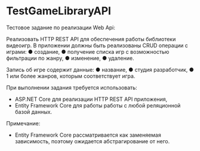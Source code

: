 # TestGameLibraryAPI
Тестовое задание по реализации Web Api:

Реализовать HTTP REST API для обеспечения работы библиотеки видеоигр.
В приложении должны быть реализованы CRUD операции с играми:
● создание,
● получение списка игр с возможностью фильтрации по жанру,
● изменение,
● удаление.

Запись об игре содержит данные:
● название,
● студия разработчик,
● 1 или более жанров, которым соответствует игра.

При выполнении задания требуется использовать:
- ASP.NET Core для реализации HTTP REST API приложения,
- Entity Framework Core для работы работы с любой реляционной базой данных.

Примечание:
- Entity Framework Core рассматривается как заменяемая зависимость, поэтому ожидается абстрагирование от него.
